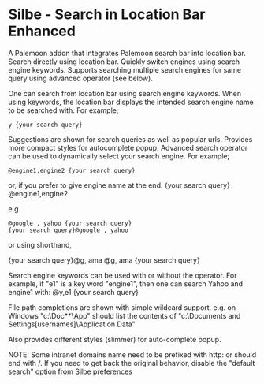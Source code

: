 Silbe - Search in Location Bar Enhanced
=======

A Palemoon addon that integrates Palemoon search bar into location bar. Search directly using location bar. Quickly switch engines using search engine keywords. Supports searching multiple search engines for same query using advanced operator (see below).

One can search from location bar using search engine keywords. When using keywords, the location bar displays the intended search engine name to be searched with. For example;

    y {your search query}

Suggestions are shown for search queries as well as popular urls. Provides more compact styles for autocomplete popup.
Advanced search operator can be used to dynamically select your search engine. For example;

    @engine1,engine2 {your search query}

or, if you prefer to give engine name at the end:
    {your search query} @engine1,engine2

e.g.

    @google , yahoo {your search query}
    {your search query}@google , yahoo

or using shorthand,

   {your search query}@g, ama
   @g, ama {your search query}

Search engine keywords can be used with or without the operator. For example, if "e1" is a key word "engine1", then one can search Yahoo and engine1 with:
   @y,e1 {your search query}

File path completions are shown with simple wildcard support. e.g. on Windows "c:\Doc*\*\App" should list the contents of "c:\Documents and Settings\[usernames]\Application Data"

Also provides different styles (slimmer) for auto-complete popup.

NOTE:
Some intranet domains name need to be prefixed with http: or should end with /. If you need to get back the original behavior, disable the "default search" option from Silbe preferences
